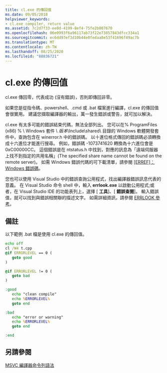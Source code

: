 ```yaml
---
title: cl.exe 的傳回值
ms.date: 09/05/2018
helpviewer_keywords:
- cl.exe compiler, return value
ms.assetid: 7c2d7f33-ee0d-4199-8ef4-75fe2b007670
ms.openlocfilehash: 06e0993f6a96117ab73f22e73857843dfcc334a1
ms.sourcegitcommit: ec6dd97ef3d10b44e0fedaa8e53f41696f49ac7b
ms.translationtype: MT
ms.contentlocale: zh-TW
ms.lasthandoff: 08/25/2020
ms.locfileid: "88836721"
---
```

# <a name="return-value-of-clexe"></a>cl.exe 的傳回值

cl.exe 傳回零，代表成功 (沒有錯誤)，否則即傳回非零。

如果您是從指令碼、powershell、.cmd 或 .bat 檔案進行編譯，cl.exe 的傳回值會很實用。 建議您擷取編譯器的輸出，萬一發生錯誤或警告，就可加以解決。

cl.exe 有太多可能的錯誤結束代碼，無法全部列出。 您可以在% ProgramFiles (x86) % \ Windows 套件 \\ <em>版本</em>\Include\shared\ 目錄的 Windows 軟體開發套件中，查詢包含在 winerror.h 中的錯誤碼。 以十進位格式傳回的錯誤碼必須轉換成十六進位才能進行搜尋。 例如，錯誤碼 -1073741620 轉換為十六進位會是 0xC00000CC。 這個錯誤是在 ntstatus.h 中找到，對應的訊息為「遠端伺服器上找不到指定的共用名稱」(The specified share name cannot be found on the remote server)。 如需 Windows 錯誤代碼的可下載清單，請參閱 [&#91;ERREF&#93;： Windows 錯誤碼](/openspecs/windows_protocols/MS-ERREF)。

您也可以使用 Visual Studio 中的錯誤查詢公用程式，找出編譯器錯誤訊息代表的意義。 在 Visual Studio 命令 shell 中，輸入 **errlook.exe** 以啟動公用程式;或者，在 Visual Studio IDE 的功能表列上，選擇 [ **工具**]、[ **錯誤查閱**]。 輸入錯誤值，就可以找到與錯誤相關聯的描述文字。 如需詳細資訊，請參閱 [ERRLOOK 參考](errlook-reference.md)。

## <a name="remarks"></a>備註

以下範例 .bat 檔是使用 cl.exe 的傳回值。

```cmd
echo off
cl /W4 t.cpp
@if ERRORLEVEL == 0 (
   goto good
)

@if ERRORLEVEL != 0 (
   goto bad
)

:good
   echo "clean compile"
   echo %ERRORLEVEL%
   goto end

:bad
   echo "error or warning"
   echo %ERRORLEVEL%
   goto end

:end
```

## <a name="see-also"></a>另請參閱

[MSVC 編譯器命令列語法](compiler-command-line-syntax.md)

